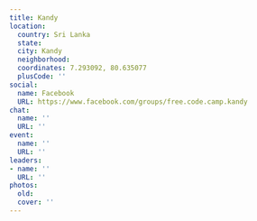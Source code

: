 ```yaml
---
title: Kandy
location:
  country: Sri Lanka
  state: 
  city: Kandy
  neighborhood: 
  coordinates: 7.293092, 80.635077
  plusCode: ''
social:
  name: Facebook
  URL: https://www.facebook.com/groups/free.code.camp.kandy
chat:
  name: ''
  URL: ''
event:
  name: ''
  URL: ''
leaders:
- name: ''
  URL: ''
photos:
  old: 
  cover: ''
---
```

